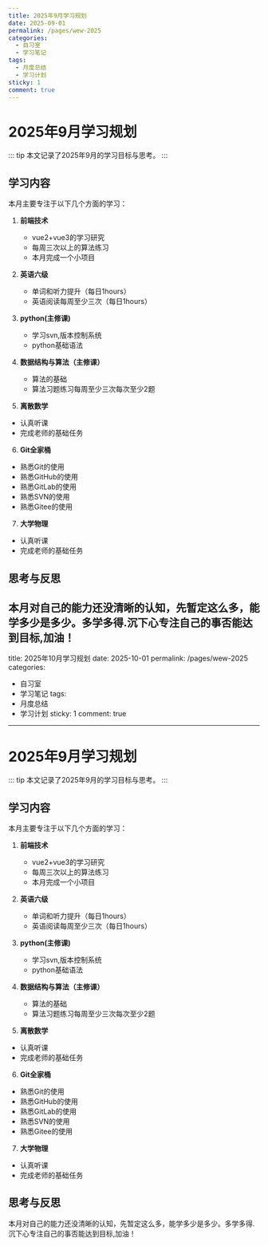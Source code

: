 ```yaml
---
title: 2025年9月学习规划
date: 2025-09-01
permalink: /pages/wew-2025
categories: 
  - 自习室
  - 学习笔记
tags: 
  - 月度总结
  - 学习计划
sticky: 1
comment: true
---
```


# 2025年9月学习规划

::: tip
本文记录了2025年9月的学习目标与思考。
:::

## 学习内容

本月主要专注于以下几个方面的学习：

1. **前端技术**
   - vue2+vue3的学习研究
   - 每周三次以上的算法练习
   - 本月完成一个小项目

2. **英语六级**
   - 单词和听力提升（每日1hours）
   - 英语阅读每周至少三次（每日1hours）
  
3. **python(主修课)**
   - 学习svn,版本控制系统
   - python基础语法

4. **数据结构与算法（主修课）**
   - 算法的基础
   - 算法习题练习每周至少三次每次至少2题

5. **离散数学**
  - 认真听课
  - 完成老师的基础任务
  
6. **Git全家桶**
  - 熟悉Git的使用
  - 熟悉GitHub的使用
  - 熟悉GitLab的使用
  - 熟悉SVN的使用
  - 熟悉Gitee的使用

7. **大学物理**
  - 认真听课
  - 完成老师的基础任务

## 思考与反思
本月对自己的能力还没清晰的认知，先暂定这么多，能学多少是多少。多学多得.沉下心专注自己的事否能达到目标,加油！
---
title: 2025年10月学习规划
date: 2025-10-01
permalink: /pages/wew-2025
categories: 
  - 自习室
  - 学习笔记
tags: 
  - 月度总结
  - 学习计划
sticky: 1
comment: true
---

# 2025年9月学习规划

::: tip
本文记录了2025年9月的学习目标与思考。
:::

## 学习内容

本月主要专注于以下几个方面的学习：

1. **前端技术**
   - vue2+vue3的学习研究
   - 每周三次以上的算法练习
   - 本月完成一个小项目

2. **英语六级**
   - 单词和听力提升（每日1hours）
   - 英语阅读每周至少三次（每日1hours）
  
3. **python(主修课)**
   - 学习svn,版本控制系统
   - python基础语法

4. **数据结构与算法（主修课）**
   - 算法的基础
   - 算法习题练习每周至少三次每次至少2题

5. **离散数学**
  - 认真听课
  - 完成老师的基础任务
  
6. **Git全家桶**
  - 熟悉Git的使用
  - 熟悉GitHub的使用
  - 熟悉GitLab的使用
  - 熟悉SVN的使用
  - 熟悉Gitee的使用

7. **大学物理**
  - 认真听课
  - 完成老师的基础任务

## 思考与反思
本月对自己的能力还没清晰的认知，先暂定这么多，能学多少是多少。多学多得.沉下心专注自己的事否能达到目标,加油！